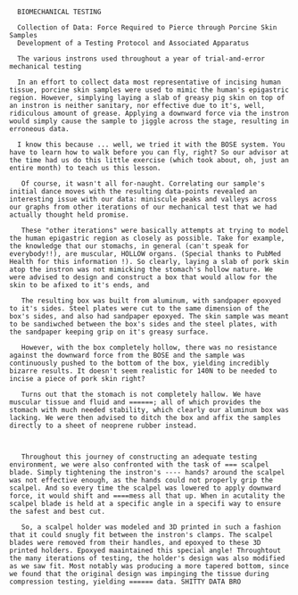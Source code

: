
      BIOMECHANICAL TESTING
      
      Collection of Data: Force Required to Pierce through Porcine Skin Samples 
      Development of a Testing Protocol and Associated Apparatus
      
      The various instrons used throughout a year of trial-and-error mechanical testing
      
      In an effort to collect data most representative of incising human tissue, porcine skin samples were used to mimic the human's epigastric region. However, simplying laying a slab of greasy pig skin on top of an instron is neither sanitary, nor effective due to it's, well, ridiculous amount of grease. Applying a downward force via the instron would simply cause the sample to jiggle across the stage, resulting in erroneous data. 
      
      I know this because ... well, we tried it with the BOSE system. You have to learn how to walk before you can fly, right? So our advisor at the time had us do this little exercise (which took about, oh, just an entire month) to teach us this lesson. 
       
       Of course, it wasn't all for-naught. Correlating our sample's initial dance moves with the resulting data-points revealed an interesting issue with our data: miniscule peaks and valleys across our graphs from other iterations of our mechanical test that we had actually thought held promise. 
       
       These "other iterations" were basically attempts at trying to model the human epigastric region as closely as possible. Take for example, the knowledge that our stomachs, in general (can't speak for everybody!!), are muscular, HOLLOW organs. (Special thanks to PubMed Health for this information !). So clearly, laying a slab of pork skin atop the instron was not mimicking the stomach's hollow nature. We were advised to design and construct a box that would allow for the skin to be afixed to it's ends, and 
       
       The resulting box was built from aluminum, with sandpaper epoxyed to it's sides. Steel plates were cut to the same dimension of the box's sides, and also had sandpaper epoxyed. The skin sample was meant to be sandiwched between the box's sides and the steel plates, with the sandpaper keeping grip on it's greasy surface. 
       
       However, with the box completely hollow, there was no resistance against the downward force from the BOSE and the sample was continuously pushed to the bottom of the box, yielding incredibly bizarre results. It doesn't seem realistic for 140N to be needed to incise a piece of pork skin right? 
       
       Turns out that the stomach is not completely hallow. We have muscular tissue and fluid and ======; all of which provides the stomach with much needed stability, which clearly our aluminum box was lacking. We were then advised to ditch the box and affix the samples directly to a sheet of neoprene rubber instead. 
       
       
       
       Throughout this journey of constructing an adequate testing environment, we were also confronted with the task of === scalpel blade. Simply tightening the instron's ---- hands? around the scalpel was not effective enough, as the hands could not properly grip the scalpel. And so every time the scalpel was lowered to apply downward force, it would shift and ====mess all that up. When in acutality the scalpel blade is held at a specific angle in a specifi way to ensure the safest and best cut.  
       
       So, a scalpel holder was modeled and 3D printed in such a fashion that it could snugly fit between the instron's clamps. The scalpel blades were removed from their handles, and epoxyed to these 3D printed holders. Epoxyed maaintained this special angle! Throughtout the many iterations of testing, the holder's design was also modified as we saw fit. Most notably was producing a more tapered bottom, since we found that the original design was impinging the tissue during compression testing, yielding ====== data. SHITTY DATA BRO
       
       
       
       
